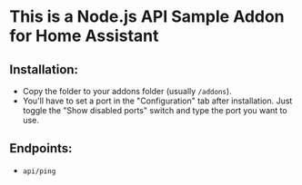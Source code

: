 # This is a Node.js API Sample Addon for Home Assistant

## Installation:

- Copy the folder to your addons folder (usually `/addons`).
- You'll have to set a port in the "Configuration" tab after installation. Just toggle the "Show disabled ports" switch and type the port you want to use.

## Endpoints:

- `api/ping`

